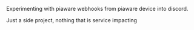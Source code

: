 Experimenting with piaware webhooks from piaware device into discord.

Just a side project, nothing that is service impacting
